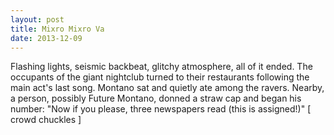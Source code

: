 ```yaml
---
layout: post
title: Mixro Mixro Va
date: 2013-12-09
---
```

Flashing lights, seismic backbeat, glitchy atmosphere, all of it ended. The
      occupants of the giant nightclub turned to their restaurants following the main act's last
      song. Montano sat and quietly ate among the ravers. Nearby, a person, possibly Future Montano,
      donned a straw cap and began his number:    "Now if you please,  three newspapers read  (this is assigned!)"    [  crowd chuckles  ]